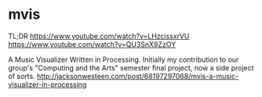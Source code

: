 mvis
====
TL;DR
https://www.youtube.com/watch?v=LHzcissxrVU
https://www.youtube.com/watch?v=QU3SnX9ZzOY

A Music Visualizer Written in Processing.
Initially my contribution to our group's "Computing and the Arts" semester final project, now a side project of sorts.
http://jacksonwesteen.com/post/68197297068/mvis-a-music-visualizer-in-processing
